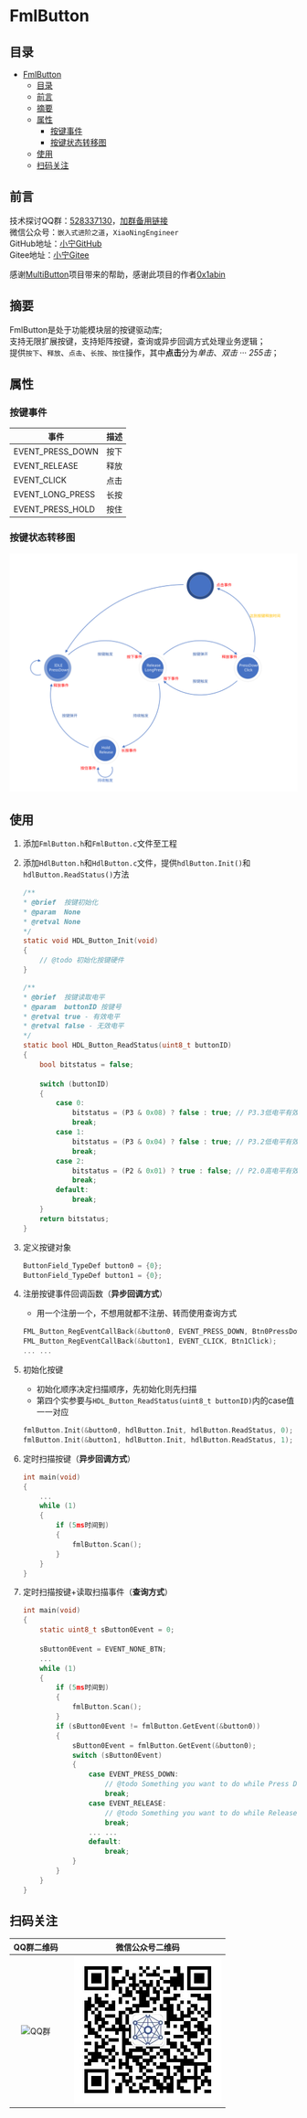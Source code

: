 # FmlButton

## 目录

- [FmlButton](#fmlbutton)
  - [目录](#目录)
  - [前言](#前言)
  - [摘要](#摘要)
  - [属性](#属性)
    - [按键事件](#按键事件)
    - [按键状态转移图](#按键状态转移图)
  - [使用](#使用)
  - [扫码关注](#扫码关注)

## 前言

技术探讨QQ群：[528337130]，[加群备用链接]  
微信公众号：`嵌入式进阶之道`，`XiaoNingEngineer`  
GitHub地址：[小宁GitHub]  
Gitee地址：[小宁Gitee]

感谢[MultiButton]项目带来的帮助，感谢此项目的作者[0x1abin]

[528337130]: <https://jq.qq.com/?_wv=1027&k=yDw5eN6O>
[加群备用链接]: <https://jq.qq.com/?_wv=1027"&"k=yDw5eN6O>
[小宁GitHub]: <https://github.com/Fighting-XiaoNing>
[小宁Gitee]: <https://gitee.com/Fighting-XiaoNing>
[MultiButton]: <https://github.com/0x1abin/MultiButton>
[0x1abin]: <https://github.com/0x1abin>

## 摘要

FmlButton是处于功能模块层的按键驱动库;  
支持无限扩展按键，支持矩阵按键，查询或异步回调方式处理业务逻辑；  
提供`按下`、`释放`、`点击`、`长按`、`按住`操作，其中**点击**分为*单击*、*双击* ··· *255击*；

## 属性

### 按键事件

| 事件             | 描述 |
| ---------------- | ---- |
| EVENT_PRESS_DOWN | 按下 |
| EVENT_RELEASE    | 释放 |
| EVENT_CLICK      | 点击 |
| EVENT_LONG_PRESS | 长按 |
| EVENT_PRESS_HOLD | 按住 |

### 按键状态转移图

![按键状态转移图](./Other/ButtonStateTransitionDiagram.svg)

## 使用

1. 添加`FmlButton.h`和`FmlButton.c`文件至工程
2. 添加`HdlButton.h`和`HdlButton.c`文件，提供`hdlButton.Init()`和`hdlButton.ReadStatus()`方法

    ```C
    /**
    * @brief  按键初始化
    * @param  None
    * @retval None
    */
    static void HDL_Button_Init(void)
    {
        // @todo 初始化按键硬件
    }
    ```

    ```C
    /**
    * @brief  按键读取电平
    * @param  buttonID 按键号
    * @retval true - 有效电平
    * @retval false - 无效电平
    */
    static bool HDL_Button_ReadStatus(uint8_t buttonID)
    {
        bool bitstatus = false;

        switch (buttonID)
        {
            case 0:
                bitstatus = (P3 & 0x08) ? false : true; // P3.3低电平有效
                break;
            case 1:
                bitstatus = (P3 & 0x04) ? false : true; // P3.2低电平有效
                break;
            case 2:
                bitstatus = (P2 & 0x01) ? true : false; // P2.0高电平有效
                break;
            default:
                break;
        }
        return bitstatus;
    }
    ```

3. 定义按键对象

    ```C
    ButtonField_TypeDef button0 = {0};
    ButtonField_TypeDef button1 = {0};
    ```

4. 注册按键事件回调函数（**异步回调方式**）

    - 用一个注册一个，不想用就都不注册、转而使用查询方式

    ```C
    FML_Button_RegEventCallBack(&button0, EVENT_PRESS_DOWN, Btn0PressDown);
    FML_Button_RegEventCallBack(&button1, EVENT_CLICK, Btn1Click);
    ... ...
    ```

5. 初始化按键

    - 初始化顺序决定扫描顺序，先初始化则先扫描
    - 第四个实参要与`HDL_Button_ReadStatus(uint8_t buttonID)`内的case值一一对应

    ```C
    fmlButton.Init(&button0, hdlButton.Init, hdlButton.ReadStatus, 0);
    fmlButton.Init(&button1, hdlButton.Init, hdlButton.ReadStatus, 1);
    ```

6. 定时扫描按键（**异步回调方式**）

    ```C
    int main(void)
    {
        ...
        while (1)
        {
            if (5ms时间到)
            {
                fmlButton.Scan();
            }
        }
    }
    ```

7. 定时扫描按键+读取扫描事件（**查询方式**）

    ```C
    int main(void)
    {
        static uint8_t sButton0Event = 0;

        sButton0Event = EVENT_NONE_BTN;
        ...
        while (1)
        {
            if (5ms时间到)
            {
                fmlButton.Scan();
            }
            if (sButton0Event != fmlButton.GetEvent(&button0))
            {
                sButton0Event = fmlButton.GetEvent(&button0);
                switch (sButton0Event)
                {
                    case EVENT_PRESS_DOWN:
                        // @todo Something you want to do while Press Down.
                        break;
                    case EVENT_RELEASE:
                        // @todo Something you want to do while Release.
                        break;
                    ... ...
                    default:
                        break;
                }
            }
        }
    }
    ```

## 扫码关注

| QQ群二维码                 |   | 微信公众号二维码                     |
| :-----------------------: |---| :---------------------------------: |
| ![QQ群](./Other/QQ群.png) |   | ![微信公众号](./Other/微信公众号.jpg) |
